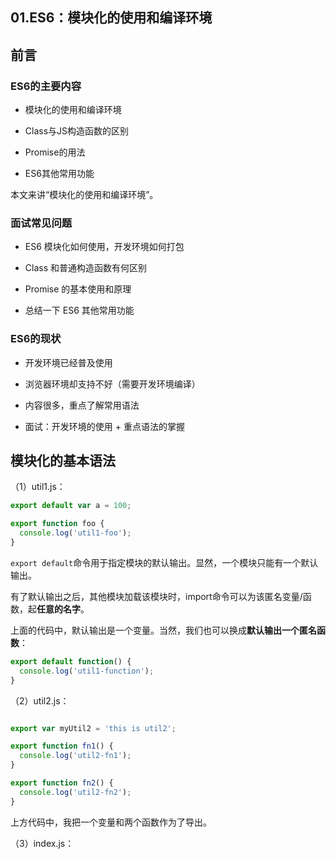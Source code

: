 ## 01.ES6：模块化的使用和编译环境


## 前言


### ES6的主要内容

- 模块化的使用和编译环境

- Class与JS构造函数的区别

- Promise的用法

- ES6其他常用功能

本文来讲“模块化的使用和编译环境”。

### 面试常见问题

- ES6 模块化如何使用，开发环境如何打包

- Class 和普通构造函数有何区别

- Promise 的基本使用和原理

- 总结一下 ES6 其他常用功能


### ES6的现状

- 开发环境已经普及使用

- 浏览器环境却支持不好（需要开发环境编译）

- 内容很多，重点了解常用语法

- 面试：开发环境的使用 + 重点语法的掌握


##  模块化的基本语法


（1）util1.js：

```javascript
export default var a = 100;

export function foo {
  console.log('util1-foo');
}
```

`export default`命令用于指定模块的默认输出。显然，一个模块只能有一个默认输出。

有了默认输出之后，其他模块加载该模块时，import命令可以为该匿名变量/函数，起**任意的名字**。

上面的代码中，默认输出是一个变量。当然，我们也可以换成**默认输出一个匿名函数**：

```javascript
export default function() {
  console.log('util1-function');
}
```


（2）util2.js：

```javascript

export var myUtil2 = 'this is util2';

export function fn1() {
  console.log('util2-fn1');
}

export function fn2() {
  console.log('util2-fn2');
}
```


上方代码中，我把一个变量和两个函数作为了导出。


（3）index.js：

